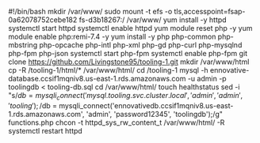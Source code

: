#!/bin/bash
mkdir /var/www/
sudo mount -t efs -o tls,accesspoint=fsap-0a62078752cebe182 fs-d3b18267:/ /var/www/
yum install -y httpd 
systemctl start httpd
systemctl enable httpd
yum module reset php -y
yum module enable php:remi-7.4 -y
yum install -y php php-common php-mbstring php-opcache php-intl php-xml php-gd php-curl php-mysqlnd php-fpm php-json
systemctl start php-fpm
systemctl enable php-fpm
git clone https://github.com/Livingstone95/tooling-1.git
mkdir /var/www/html
cp -R /tooling-1/html/*  /var/www/html/
cd /tooling-1
mysql -h ennovative-database.ccsif1mqniv8.us-east-1.rds.amazonaws.com -u admin -p toolingdb < tooling-db.sql
cd /var/www/html/
touch healthstatus
sed -i "s/$db = mysqli_connect('mysql.tooling.svc.cluster.local', 'admin', 'admin', 'tooling');/$db = mysqli_connect('ennovativedb.ccsif1mqniv8.us-east-1.rds.amazonaws.com', 'admin', 'password12345', 'toolingdb');/g" functions.php
chcon -t httpd_sys_rw_content_t /var/www/html/ -R
systemctl restart httpd





